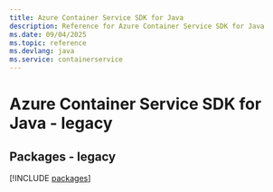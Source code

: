 ```yaml
---
title: Azure Container Service SDK for Java
description: Reference for Azure Container Service SDK for Java
ms.date: 09/04/2025
ms.topic: reference
ms.devlang: java
ms.service: containerservice
---
```

# Azure Container Service SDK for Java - legacy
## Packages - legacy
[!INCLUDE [packages](container-service-index.md)]